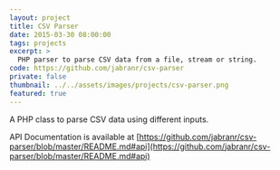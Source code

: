 ```yaml
---
layout: project
title: CSV Parser
date: 2015-03-30 08:00:00
tags: projects
excerpt: >
  PHP parser to parse CSV data from a file, stream or string.
code: https://github.com/jabranr/csv-parser
private: false
thumbnail: ../../assets/images/projects/csv-parser.png
featured: true
---
```


A PHP class to parse CSV data using different inputs.

API Documentation is available at [https://github.com/jabranr/csv-parser/blob/master/README.md#api](https://github.com/jabranr/csv-parser/blob/master/README.md#api)
